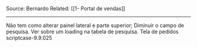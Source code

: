 Source: Bernardo
Related: [[1- Portal de vendas]]

---

Não tem como alterar painel lateral e parte superior;
Diminuir o campo de pesquisa.
Ver sobre um loading na tabela de pesquisa.
Tela de pedidos
scriptcase-9.9.025

